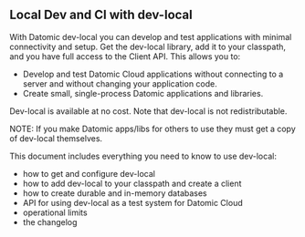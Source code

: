 ## Local Dev and CI with dev-local

With Datomic dev-local you can develop and test applications with minimal connectivity and setup.
Get the dev-local library, add it to your classpath, and you have full access to the Client API. This allows you to:

- Develop and test Datomic Cloud applications without connecting to a server and without changing your application code.
- Create small, single-process Datomic applications and libraries.

Dev-local is available at no cost. Note that dev-local is not redistributable.

NOTE: If you make Datomic apps/libs for others to use they must get a copy of dev-local themselves.

This document includes everything you need to know to use dev-local:

- how to get and configure dev-local
- how to add dev-local to your classpath and create a client
- how to create durable and in-memory databases
- API for using dev-local as a test system for Datomic Cloud
- operational limits
- the changelog
